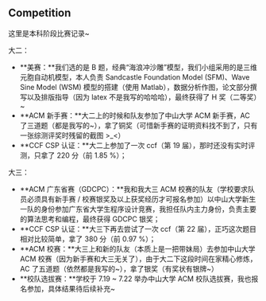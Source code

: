 ## Competition

这里是本科阶段比赛记录~

大二：

- **美赛：**我们选的是 B 题，经典“海浪冲沙雕”模型，我们小组采用的是三维元胞自动机模型，本人负责 Sandcastle Foundation Model (SFM)、Wave Sine Model (WSM) 模型的搭建（使用 Matlab），数据分析作图，论文部分撰写以及排版指导（因为 latex 不是我写的哈哈哈），最终获得了 H 奖（二等奖）~
- **ACM 新手赛：**大二上的时候和队友参加了中山大学 ACM 新手赛，AC 了三道题（都是我写的\~），拿了铜奖（可惜新手赛的证明资料找不到了，只有一张综测评奖时残留的截图 >_<）
- **CCF CSP 认证：**大二上参加了一次 ccf（第 19 届），那时还没有实时评测，只拿了 220 分（前 1.85 %）；

大三：

- **ACM 广东省赛（GDCPC）：**我和我大三 ACM 校赛的队友（学校要求队员必须具有新手赛 / 校赛银奖及以上获奖经历才可报名参加）以中山大学新生一队的身份参加广东省大学生程序设计竞赛，我担任队内主力身份，负责主要的算法思考和编程，最终获得 GDCPC 银奖；
- **CCF CSP 认证：**大三下再去尝试了一次 ccf（第 22 届），正巧这次题目相对比较简单，拿了 380 分（前 0.97 %）；
- **ACM 校赛：**大三上和新的队友（本质上是一把带妹局）去参加中山大学 ACM 校赛（因为新手赛和大三无关了），由于大二下这段时间在家精心修炼，AC 了五道题（依然都是我写的\~），拿了银奖（有奖状有银牌\~）
- **校队选拔赛：**学校于 7.19 \~ 7.22 举办中山大学 ACM 校队选拔赛，我也报名参加，具体结果待后续补充~